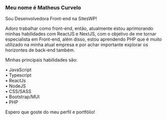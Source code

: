 <h3>Meu nome é Matheus Curvelo</h3>

Sou Desenvolvedora Front-end na SitesWP!

Adoro trabalhar como front-end, então, atualmente estou aprimorando minhas habilidades com ReactJS e NextJS, com o objetivo de me tornar especialista em Front-end, além disso, estou aprendendo PHP que é muito utilizado na minha atual empresa e por achar importante explorar os horizontes de back-end também.

Minhas principais habilidades são:

• JavaScript <br/>
• Typescript <br/>
• ReactJs <br/>
• NodeJS <br/>
• CSS/SASS <br/>
• Bootstrap/MUI <br/>
• PHP <br/>

Espero que goste do meu perfil e portfólio!
